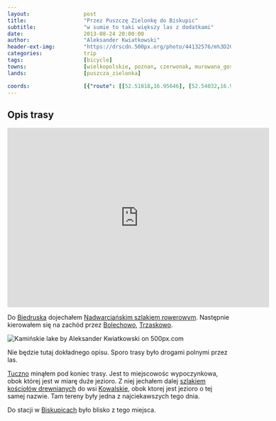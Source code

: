 ```yaml
---
layout:                 post
title:                  "Przez Puszczę Zielonkę do Biskupic"
subtitle:               "w sumie to taki większy las z dodatkami"
date:                   2013-08-24 20:00:00
author:                 "Aleksander Kwiatkowski"
header-ext-img:         "https://drscdn.500px.org/photo/44132576/m%3D2048/6e9a578dfcb2652ea46afe64b8a9cb5d"
categories:             trip
tags:                   [bicycle]
towns:                  [wielkopolskie, poznan, czerwonak, murowana_goslina, pobiedziska]
lands:                  [puszcza_zielonka]

coords:                 [{"route": [[52.51818,16.95646], [52.54032,16.95448], [52.54178,16.97835], [52.54450,16.99174], [52.53113,17.02212], [52.53526,17.05070], [52.52810,17.07182], [52.51572,17.13662], [52.49775,17.16065], [52.48490,17.15447], [52.47679,17.18606], [52.46712,17.17043]], "type": "bicycle"}]
---
```


[wiki-szlak-kosc]:      https://pl.wikipedia.org/wiki/Szlak_ko%C5%9Bcio%C5%82%C3%B3w_drewnianych_wok%C3%B3%C5%82_Puszczy_Zielonka
[wiki-biedrusko]:       https://pl.wikipedia.org/wiki/Biedrusko
[wiki-nadwarcianski]:   https://pl.wikipedia.org/wiki/Nadwarcia%C5%84ski_Szlak_Rowerowy
[wiki-bolechowo]:       https://pl.wikipedia.org/wiki/Bolechowo_(wojew%C3%B3dztwo_wielkopolskie)
[wiki-trzaskowo]:       https://pl.wikipedia.org/wiki/Trzaskowo
[wiki-tuczno]:          https://pl.wikipedia.org/wiki/Tuczno_(wojew%C3%B3dztwo_wielkopolskie)
[wiki-kowalskie]:       https://pl.wikipedia.org/wiki/Kowalskie_(wojew%C3%B3dztwo_wielkopolskie)
[wiki-biskupice]:       https://pl.wikipedia.org/wiki/Biskupice_(powiat_pozna%C5%84ski)

Opis trasy
----------

<iframe height='405' width='590' frameborder='0' allowtransparency='true' scrolling='no' src='https://www.strava.com/activities/137188530/embed/0bf41ac8fb78d5ac54ad4bd8ecc927a6c1446868'></iframe>

Do [Biedruska][wiki-biedrusko] dojechałem [Nadwarciańskim szlakiem rowerowym][wiki-nadwarcianski]. Następnie kierowałem się na zachód
przez [Bolechowo][wiki-bolechowo], [Trzaskowo][wiki-trzaskowo].

<div class='pixels-photo'>
  <p>
    <img src='https://drscdn.500px.org/photo/44132420/m%3D900/6120522fe75cdc1ebd5baee153bfacf6' alt='Kamińskie lake by Aleksander Kwiatkowski on 500px.com'>
  </p>
  <a href='https://500px.com/photo/44132420/kami%C5%84skie-lake-by-aleksander-kwiatkowski' alt='Kamińskie lake by Aleksander Kwiatkowski on 500px.com'></a>
</div>
<script type='text/javascript' src='https://500px.com/embed.js'></script>

Nie będzie tutaj dokładnego opisu. Sporo trasy było drogami polnymi przez las.

[Tuczno][wiki-tuczno] minąłem pod koniec trasy. Jest to miejscowośc wypoczynkowa, obok której jest w miarę duże jezioro. Z niej jechałem dalej
[szlakiem kościołów drewnianych][wiki-szlak-kosc] do wsi [Kowalskie][wiki-kowalskie], obok ktorej jest jezioro o tej samej nazwie. Tam tereny były
jedna z najciekawszych tego dnia.

Do stacji w [Biskupicach][wiki-biskupice] było blisko z tego miejsca.

